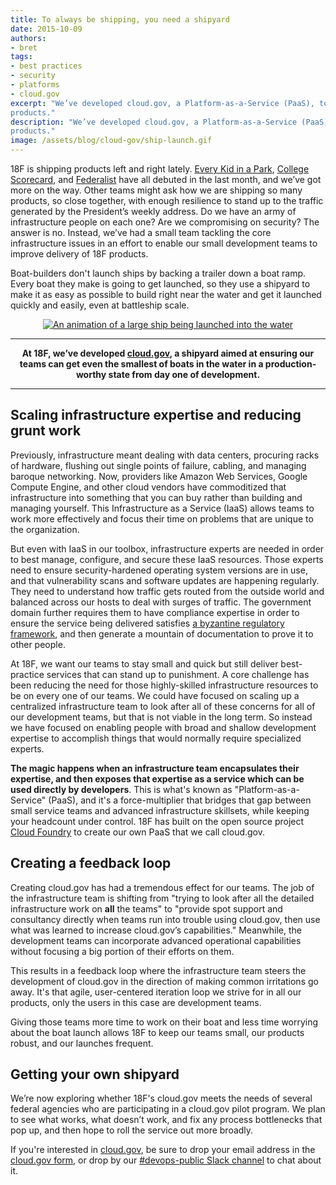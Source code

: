 ```yaml
---
title: To always be shipping, you need a shipyard
date: 2015-10-09
authors:
- bret
tags:
- best practices
- security
- platforms
- cloud.gov
excerpt: "We’ve developed cloud.gov, a Platform-as-a-Service (PaaS), to tackle core infrastructure issues and enable our small development teams to improve the delivery of 18F
products."
description: "We’ve developed cloud.gov, a Platform-as-a-Service (PaaS), to tackle core infrastructure issues and enable our small development teams to improve the delivery of 18F
products."
image: /assets/blog/cloud-gov/ship-launch.gif
---
```


18F is shipping products left and right lately. [Every Kid in a
Park](https://18f.gsa.gov/2015/09/03/every-kid-in-a-park/), [College
Scorecard](https://18f.gsa.gov/2015/09/14/college-scorecard-launch/),
and
[Federalist](https://18f.gsa.gov/2015/09/15/federalist-platform-launch/)
have all debuted in the last month, and we’ve got more on the way. Other
teams might ask how we are shipping so many products, so close together,
with enough resilience to stand up to the traffic generated by the
President’s weekly address. Do we have an army of infrastructure people
on each one? Are we compromising on security? The answer is no. Instead,
we’ve had a small team tackling the core infrastructure issues in an
effort to enable our small development teams to improve delivery of 18F
products.

Boat-builders don't launch ships by backing a trailer down a boat ramp.
Every boat they make is going to get launched, so they use a shipyard to
make it as easy as possible to build right near the water and get it
launched quickly and easily, even at battleship scale.

<div style="text-align:center">
<a href="https://www.youtube.com/watch?v=n6u4WjYaX2Q"><img alt="An animation of a large ship being launched into the water" src="/assets/blog/cloud-gov/ship-launch.gif"></a>
</div>

---

<p style="text-align:center;"><strong>At 18F, we’ve developed <a href="https://cloud.gov">cloud.gov</a>, a shipyard
aimed at ensuring our teams can get even the smallest of boats in the
water in a production-worthy state from day one of development.</strong></p>

---

## Scaling infrastructure expertise and reducing grunt work

Previously, infrastructure meant dealing with data centers, procuring
racks of hardware, flushing out single points of failure, cabling, and
managing baroque networking. Now, providers like Amazon Web Services,
Google Compute Engine, and other cloud vendors have commoditized that
infrastructure into something that you can buy rather than building and
managing yourself. This Infrastructure as a Service (IaaS) allows teams
to work more effectively and focus their time on problems that are
unique to the organization.

But even with IaaS in our toolbox, infrastructure experts are needed in
order to best manage, configure, and secure these IaaS resources. Those
experts need to ensure security-hardened operating system versions are
in use, and that vulnerability scans and software updates are happening
regularly. They need to understand how traffic gets routed from the
outside world and balanced across our hosts to deal with surges of
traffic. The government domain further requires them to have compliance
expertise in order to ensure the service being delivered satisfies [a
byzantine regulatory
framework](https://www.youtube.com/watch?v=T1S52B1-NT4), and then
generate a mountain of documentation to prove it to other people.

At 18F, we want our teams to stay small and quick but still deliver
best-practice services that can stand up to punishment. A core challenge
has been reducing the need for those highly-skilled infrastructure
resources to be on every one of our teams. We could have focused on
scaling up a centralized infrastructure team to look after all of these
concerns for all of our development teams, but that is not viable in the
long term. So instead we have focused on enabling people with broad and
shallow development expertise to accomplish things that would normally
require specialized experts.

**The magic happens when an infrastructure team encapsulates their
expertise, and then exposes that expertise as a service which can be
used directly by developers**. This is what's known as
"Platform-as-a-Service" (PaaS), and it's a force-multiplier that bridges
that gap between small service teams and advanced infrastructure
skillsets, while keeping your headcount under control. 18F has built on
the open source project [Cloud Foundry](http://www.cloudfoundry.org/)
to create our own PaaS that we call cloud.gov.

## Creating a feedback loop

Creating cloud.gov has had a tremendous effect for our teams. The job of
the infrastructure team is shifting from "trying to look after all the
detailed infrastructure work on **all** the teams" to "provide spot
support and consultancy directly when teams run into trouble using
cloud.gov, then use what was learned to increase cloud.gov’s
capabilities." Meanwhile, the development teams can incorporate advanced
operational capabilities without focusing a big portion of their efforts
on them.

This results in a feedback loop where the infrastructure team steers the
development of cloud.gov in the direction of making common irritations
go away. It's that agile, user-centered iteration loop we strive for in
all our products, only the users in this case are development teams.

Giving those teams more time to work on their boat and less time
worrying about the boat launch allows 18F to keep our teams small, our
products robust, and our launches frequent.

## Getting your own shipyard

We’re now exploring whether 18F's cloud.gov meets the needs of several
federal agencies who are participating in a cloud.gov pilot program. We
plan to see what works, what doesn’t work, and fix any process
bottlenecks that pop up, and then hope to roll the service out more
broadly.

If you're interested in [cloud.gov](https://cloud.gov), be sure to
drop your email address in the [cloud.gov form](https://cloud.gov/#contact), or
drop by our [#devops-public Slack channel](https://chat.18f.gov/?channel=devops-public) to
chat about it.
